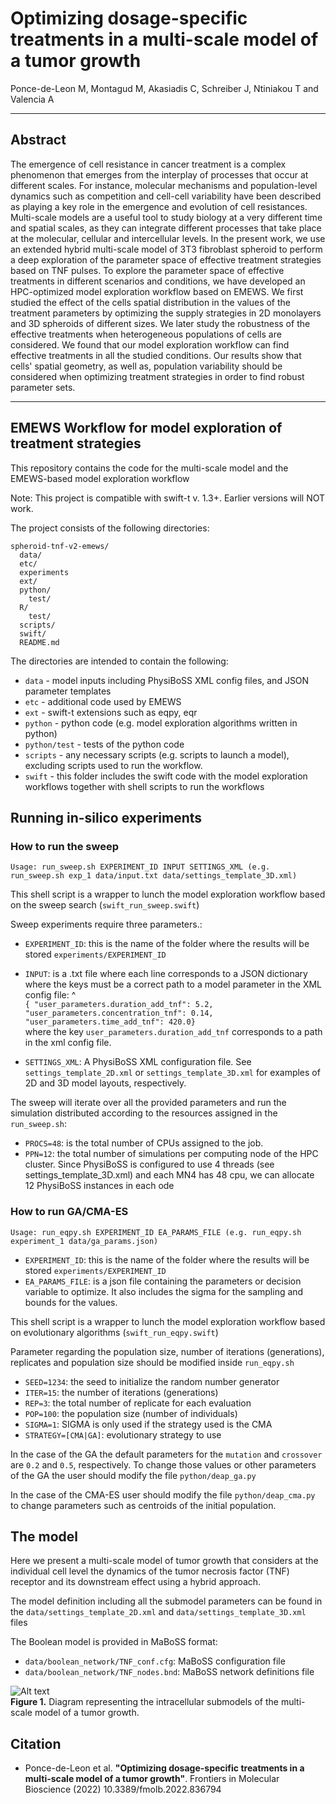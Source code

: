 # Optimizing dosage-specific treatments in a multi-scale model of a tumor growth

Ponce-de-Leon M, Montagud M, Akasiadis C, Schreiber J, Ntiniakou T and Valencia A
 

----------------
## Abstract
The emergence of cell resistance in cancer treatment is a complex phenomenon that emerges from the interplay of processes that occur at different scales. For instance, molecular mechanisms and population-level dynamics such as competition and cell-cell variability have been described as playing a key role in the emergence and evolution of cell resistances. Multi-scale models are a useful tool to study biology at a very different time and spatial scales, as they can integrate different processes that take place at the molecular, cellular and intercellular levels. In the present work, we use an extended hybrid multi-scale model of 3T3 fibroblast spheroid to perform a deep exploration of the parameter space of effective treatment strategies based on TNF pulses. To explore the parameter space of effective treatments in different scenarios and conditions, we have developed an HPC-optimized model exploration workflow based on EMEWS.  We first studied the effect of the cells spatial distribution in the values of the treatment parameters by optimizing the supply strategies in 2D monolayers and 3D spheroids of different sizes. We later study the robustness of the effective treatments when heterogeneous populations of cells are considered. We found that our model exploration workflow can find effective treatments in all the studied conditions. Our results show that cells' spatial geometry, as well as, population variability should be considered when optimizing treatment strategies in order to find robust parameter sets.

----------------

## EMEWS Workflow for model exploration of treatment strategies

This repository contains the code for the multi-scale model and the EMEWS-based model exploration workflow

Note: This project is compatible with swift-t v. 1.3+. Earlier versions will NOT work.

The project consists of the following directories:

```
spheroid-tnf-v2-emews/
  data/
  etc/
  experiments
  ext/
  python/
    test/
  R/
    test/
  scripts/
  swift/
  README.md
```
The directories are intended to contain the following:

 - `data` - model inputs including PhysiBoSS XML config files, and JSON parameter templates
 - `etc` - additional code used by EMEWS
 - `ext` - swift-t extensions such as eqpy, eqr
 - `python` - python code (e.g. model exploration algorithms written in python)
 - `python/test` - tests of the python code
 - `scripts` - any necessary scripts (e.g. scripts to launch a model), excluding scripts used to run the workflow.
 - `swift` - this folder includes the swift code with the model exploration workflows together with shell scripts to run the workflows

## Running in-silico experiments

### How to run the sweep

`Usage: run_sweep.sh EXPERIMENT_ID INPUT SETTINGS_XML (e.g. run_sweep.sh exp_1 data/input.txt data/settings_template_3D.xml)`

This shell script is a wrapper to lunch the model exploration workflow based on the sweep search (`swift_run_sweep.swift`)

Sweep experiments require three parameters.:

 - `EXPERIMENT_ID`: this is the name of the folder where the results will be stored `experiments/EXPERIMENT_ID`
 - `INPUT`: is a .txt file where each line corresponds to a JSON dictionary where the keys must be a correct path to a model parameter in the XML config file: 
^
    <br>
    `{ "user_parameters.duration_add_tnf": 5.2, "user_parameters.concentration_tnf": 0.14, "user_parameters.time_add_tnf": 420.0}`
    <br>
    where the key `user_parameters.duration_add_tnf` corresponds to a path in the xml config file.

 - `SETTINGS_XML`: A PhysiBoSS XML configuration file. See `settings_template_2D.xml` or `settings_template_3D.xml` for examples of 2D and 3D model layouts, respectively.

The sweep will iterate over all the provided parameters and run the simulation distributed according to the resources assigned in the `run_sweep.sh`:

 - `PROCS=48`: is the total number of CPUs assigned to the job.
 - `PPN=12`: the total number of simulations per computing node of the HPC cluster. Since PhysiBoSS is configured to use 4 threads (see settings_template_3D.xml) and each MN4 has 48 cpu, we can allocate 12 PhysiBoSS instances in each ode

### How to run GA/CMA-ES

`Usage: run_eqpy.sh EXPERIMENT_ID EA_PARAMS_FILE (e.g. run_eqpy.sh experiment_1 data/ga_params.json)`

 - `EXPERIMENT_ID`: this is the name of the folder where the results will be stored `experiments/EXPERIMENT_ID`
 - `EA_PARAMS_FILE`: is a json file containing the parameters or decision variable to optimize. It also includes the sigma for the sampling and bounds for the values.

This shell script is a wrapper to lunch the model exploration workflow based on evolutionary algorithms (`swift_run_eqpy.swift`)

Parameter regarding the population size, number of iterations (generations), replicates and population size should be modified inside `run_eqpy.sh`

- `SEED=1234`: the seed to initialize the random number generator
- `ITER=15`: the number of iterations (generations)
- `REP=3`: the total number of replicate for each evaluation
- `POP=100`: the population size (number of individuals)
- `SIGMA=1`: SIGMA is only used if the strategy used is the CMA
- `STRATEGY=[CMA|GA]`: evolutionary strategy to use

In the case of the GA the default parameters for the `mutation` and `crossover` are `0.2` and `0.5`, respectively. To change those values or other 
parameters of the GA the user should modify the file `python/deap_ga.py`

In the case of the CMA-ES user should modify the file `python/deap_cma.py` to change parameters such as centroids of the initial population.

## The model

Here we present a multi-scale model of tumor growth that considers at the individual cell level the dynamics 
of the tumor necrosis factor (TNF) receptor and its downstream effect using a hybrid approach.

The model definition including all the submodel parameters can be found in the `data/settings_template_2D.xml` and `data/settings_template_3D.xml` files

The Boolean model is provided in MaBoSS format:

- `data/boolean_network/TNF_conf.cfg`: MaBoSS configuration file 
- `data/boolean_network/TNF_nodes.bnd`: MaBoSS network definitions file

![Alt text](data/figs/TNF_model.png)
<br>
**Figure 1.** Diagram representing the intracellular submodels of the multi-scale model of a tumor growth.
<br>

## Citation

- Ponce-de-Leon et al. **"Optimizing dosage-specific treatments in a multi-scale model of a tumor growth"**. Frontiers in Molecular Bioscience (2022) 10.3389/fmolb.2022.836794


